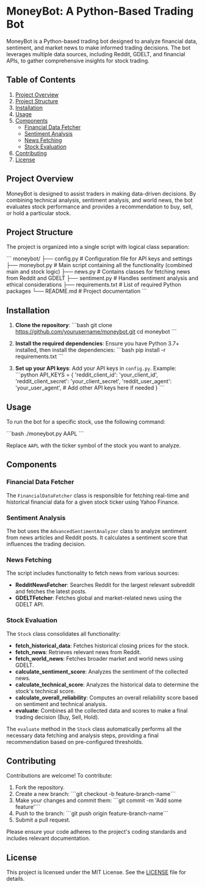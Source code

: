 # MoneyBot: A Python-Based Trading Bot

MoneyBot is a Python-based trading bot designed to analyze financial data, sentiment, and market news to make informed trading decisions. The bot leverages multiple data sources, including Reddit, GDELT, and financial APIs, to gather comprehensive insights for stock trading.

## Table of Contents

1. [Project Overview](#project-overview)
2. [Project Structure](#project-structure)
3. [Installation](#installation)
4. [Usage](#usage)
5. [Components](#components)
   - [Financial Data Fetcher](#financial-data-fetcher)
   - [Sentiment Analysis](#sentiment-analysis)
   - [News Fetching](#news-fetching)
   - [Stock Evaluation](#stock-evaluation)
6. [Contributing](#contributing)
7. [License](#license)

## Project Overview

MoneyBot is designed to assist traders in making data-driven decisions. By combining technical analysis, sentiment analysis, and world news, the bot evaluates stock performance and provides a recommendation to buy, sell, or hold a particular stock.

## Project Structure

The project is organized into a single script with logical class separation:

\```
moneybot/
├── config.py          # Configuration file for API keys and settings
├── moneybot.py        # Main script containing all the functionality (combined main and stock logic)
├── news.py            # Contains classes for fetching news from Reddit and GDELT
├── sentiment.py       # Handles sentiment analysis and ethical considerations
├── requirements.txt   # List of required Python packages
└── README.md          # Project documentation
\```

## Installation

1. **Clone the repository**:
   \```bash
   git clone https://github.com/yourusername/moneybot.git
   cd moneybot
   \```

2. **Install the required dependencies**:
   Ensure you have Python 3.7+ installed, then install the dependencies:
   \```bash
   pip install -r requirements.txt
   \```

3. **Set up your API keys**:
   Add your API keys in `config.py`. Example:
   \```python
   API_KEYS = {
       'reddit_client_id': 'your_client_id',
       'reddit_client_secret': 'your_client_secret',
       'reddit_user_agent': 'your_user_agent',
       # Add other API keys here if needed
   }
   \```

## Usage

To run the bot for a specific stock, use the following command:

\```bash
./moneybot.py AAPL
\```

Replace `AAPL` with the ticker symbol of the stock you want to analyze.

## Components

### Financial Data Fetcher

The `FinancialDataFetcher` class is responsible for fetching real-time and historical financial data for a given stock ticker using Yahoo Finance.

### Sentiment Analysis

The bot uses the `AdvancedSentimentAnalyzer` class to analyze sentiment from news articles and Reddit posts. It calculates a sentiment score that influences the trading decision.

### News Fetching

The script includes functionality to fetch news from various sources:
- **RedditNewsFetcher**: Searches Reddit for the largest relevant subreddit and fetches the latest posts.
- **GDELTFetcher**: Fetches global and market-related news using the GDELT API.

### Stock Evaluation

The `Stock` class consolidates all functionality:
- **fetch_historical_data**: Fetches historical closing prices for the stock.
- **fetch_news**: Retrieves relevant news from Reddit.
- **fetch_world_news**: Fetches broader market and world news using GDELT.
- **calculate_sentiment_score**: Analyzes the sentiment of the collected news.
- **calculate_technical_score**: Analyzes the historical data to determine the stock's technical score.
- **calculate_overall_reliability**: Computes an overall reliability score based on sentiment and technical analysis.
- **evaluate**: Combines all the collected data and scores to make a final trading decision (Buy, Sell, Hold).

The `evaluate` method in the `Stock` class automatically performs all the necessary data fetching and analysis steps, providing a final recommendation based on pre-configured thresholds.

## Contributing

Contributions are welcome! To contribute:
1. Fork the repository.
2. Create a new branch: \```git checkout -b feature-branch-name\```
3. Make your changes and commit them: \```git commit -m 'Add some feature'\```
4. Push to the branch: \```git push origin feature-branch-name\```
5. Submit a pull request.

Please ensure your code adheres to the project's coding standards and includes relevant documentation.

## License

This project is licensed under the MIT License. See the [LICENSE](LICENSE) file for details.